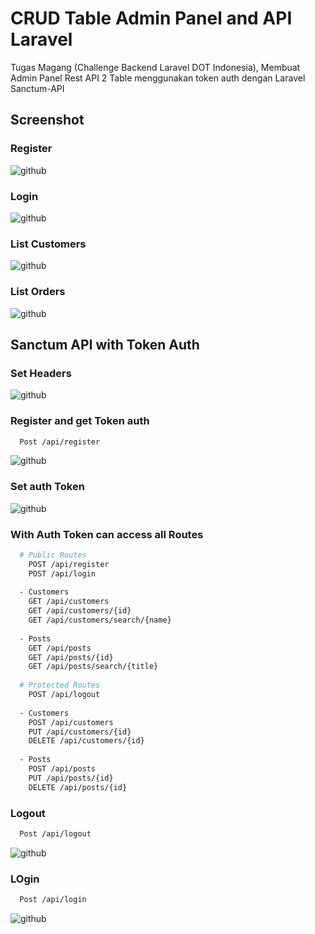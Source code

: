# CRUD Table Admin Panel and API Laravel

Tugas Magang (Challenge Backend Laravel DOT Indonesia), Membuat Admin Panel Rest API 2 Table menggunakan token auth dengan Laravel Sanctum-API

## Screenshot

### Register

![github](https://user-images.githubusercontent.com/108115133/183000897-d44f019b-964b-4dc2-97c1-aee1823f940a.PNG)

### Login

![github](https://user-images.githubusercontent.com/108115133/183001042-2504b424-ff42-4c51-8269-8f61564e3aa1.PNG)

### List Customers

![github](https://user-images.githubusercontent.com/108115133/183001130-70230053-4a5d-49c5-9f09-effd79d836a3.PNG)

### List Orders

![github](https://user-images.githubusercontent.com/108115133/183001209-45f21a6b-77da-43d7-b63d-d098f978e575.PNG)

## Sanctum API with Token Auth

### Set Headers

![github](https://user-images.githubusercontent.com/108115133/183001517-4781454b-e99f-4732-a88d-e6b168e9c786.PNG)

### Register and get Token auth

```bash
  Post /api/register
```

![github](https://user-images.githubusercontent.com/108115133/183002492-7533424a-2d80-40aa-b94d-36db8910ab4b.PNG)

### Set auth Token

![github](https://user-images.githubusercontent.com/108115133/183002663-7cffccb7-f4ab-4738-8501-ef8ead0b9e90.PNG)

### With Auth Token can access all Routes

```bash
  # Public Routes
    POST /api/register
    POST /api/login
    
  - Customers
    GET /api/customers
    GET /api/customers/{id}
    GET /api/customers/search/{name}
    
  - Posts
    GET /api/posts
    GET /api/posts/{id}
    GET /api/posts/search/{title}
    
  # Protected Routes
    POST /api/logout
    
  - Customers
    POST /api/customers
    PUT /api/customers/{id}
    DELETE /api/customers/{id}
    
  - Posts
    POST /api/posts
    PUT /api/posts/{id}
    DELETE /api/posts/{id}
```

### Logout

```bash
  Post /api/logout
```

![github](https://user-images.githubusercontent.com/108115133/183007753-2bf016bb-269b-460e-8cba-6c87c0c5ddd4.PNG)

### LOgin

```bash
  Post /api/login
```

![github](https://user-images.githubusercontent.com/108115133/183007819-b997c740-890b-44b1-b071-4201b7452143.PNG)
